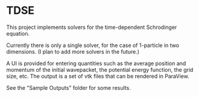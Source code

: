 # TDSE

This project implements solvers for the time-dependent Schrodinger equation. 

Currently there is only a single solver, for the case of 1-particle in two dimensions. (I plan to add more solvers in the future.)

A UI is provided for entering quantities such as the average position and momentum of the initial wavepacket, the 
potential energy function, the grid size, etc. The output is a set of vtk files that can be rendered in ParaView.

See the "Sample Outputs" folder for some results.
